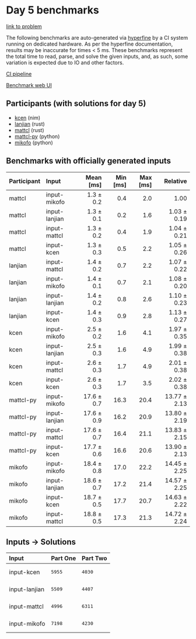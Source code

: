 # Day 5 benchmarks

[link to problem](https://adventofcode.com/2024/day/5)

The following benchmarks are auto-generated via
[hyperfine](https://github.com/sharkdp/hyperfine) by a CI system running on
dedicated hardware. As per the hyperfine documentation, results may be
inaccurate for times < 5 ms. These benchmarks represent the total time to read,
parse, and solve the given inputs, and, as such, some variation is expected due
to IO and other factors.

[CI pipeline](http://ci.papercode.net:8080/teams/main/pipelines/aoc2024)

[Benchmark web UI](https://aoc.ancalagon.black)


## Participants (with solutions for day 5)

- [kcen](https://github.com/kcen/aoc2024) (nim)
- [lanjian](https://github.com/lanjian/aoc-2024) (rust)
- [mattcl](https://github.com/mattcl/aoc2024) (rust)
- [mattcl-py](https://github.com/mattcl/aoc2024-py) (python)
- [mikofo](https://github.com/mikofo/aoc2024) (python)


## Benchmarks with officially generated inputs

| Participant | Input | Mean [ms] | Min [ms] | Max [ms] | Relative |
|:---|:---|---:|---:|---:|---:|
| mattcl | input-mikofo | 1.3 ± 0.2 | 0.4 | 2.0 | 1.00 |
| mattcl | input-lanjian | 1.3 ± 0.1 | 0.2 | 1.6 | 1.03 ± 0.19 |
| mattcl | input-mattcl | 1.3 ± 0.2 | 0.4 | 1.9 | 1.04 ± 0.21 |
| mattcl | input-kcen | 1.3 ± 0.3 | 0.5 | 2.2 | 1.05 ± 0.26 |
| lanjian | input-mattcl | 1.4 ± 0.2 | 0.7 | 2.2 | 1.07 ± 0.22 |
| lanjian | input-mikofo | 1.4 ± 0.1 | 0.7 | 2.1 | 1.08 ± 0.20 |
| lanjian | input-lanjian | 1.4 ± 0.2 | 0.8 | 2.6 | 1.10 ± 0.23 |
| lanjian | input-kcen | 1.4 ± 0.3 | 0.9 | 2.8 | 1.13 ± 0.27 |
| kcen | input-mikofo | 2.5 ± 0.2 | 1.6 | 4.1 | 1.97 ± 0.35 |
| kcen | input-lanjian | 2.5 ± 0.3 | 1.6 | 4.9 | 1.99 ± 0.38 |
| kcen | input-mattcl | 2.6 ± 0.3 | 1.7 | 4.9 | 2.01 ± 0.38 |
| kcen | input-kcen | 2.6 ± 0.3 | 1.7 | 3.5 | 2.02 ± 0.38 |
| mattcl-py | input-mikofo | 17.6 ± 0.7 | 16.3 | 20.4 | 13.77 ± 2.13 |
| mattcl-py | input-lanjian | 17.6 ± 0.9 | 16.2 | 20.9 | 13.80 ± 2.19 |
| mattcl-py | input-mattcl | 17.6 ± 0.7 | 16.4 | 21.1 | 13.83 ± 2.15 |
| mattcl-py | input-kcen | 17.7 ± 0.6 | 16.6 | 20.6 | 13.90 ± 2.13 |
| mikofo | input-mikofo | 18.4 ± 0.8 | 17.0 | 22.2 | 14.45 ± 2.25 |
| mikofo | input-lanjian | 18.6 ± 0.7 | 17.2 | 21.4 | 14.57 ± 2.25 |
| mikofo | input-kcen | 18.7 ± 0.5 | 17.7 | 20.7 | 14.63 ± 2.22 |
| mikofo | input-mattcl | 18.8 ± 0.5 | 17.3 | 21.3 | 14.72 ± 2.24 |


## Inputs -> Solutions

| Input | Part One | Part Two |
|:---|:---|:---|
|input-kcen|<pre>5955</pre>|<pre>4030</pre>|
|input-lanjian|<pre>5509</pre>|<pre>4407</pre>|
|input-mattcl|<pre>4996</pre>|<pre>6311</pre>|
|input-mikofo|<pre>7198</pre>|<pre>4230</pre>|